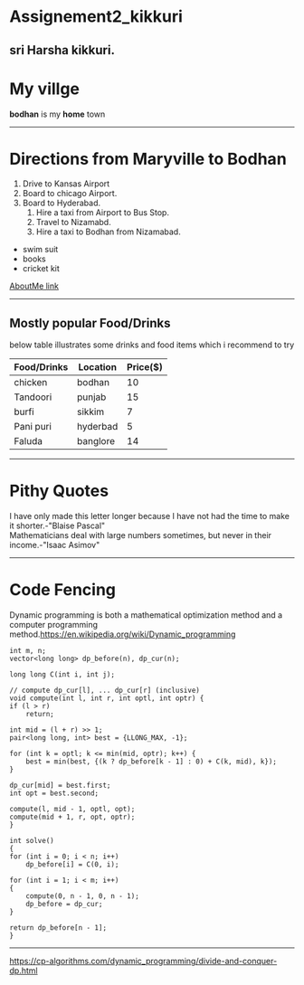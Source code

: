 # Assignement2_kikkuri
## sri Harsha kikkuri.
# My villge <br>
**bodhan** is my **home** town

---

# Directions from Maryville to Bodhan
1. Drive to Kansas Airport
3. Board to chicago Airport.
2. Board to Hyderabad.
     1. Hire a taxi from Airport to Bus Stop.
     2. Travel to Nizamabd.
     5. Hire a taxi to Bodhan from Nizamabad.
* swim suit
* books
* cricket kit

[AboutMe link](AboutMe.md)

---

## Mostly popular Food/Drinks
below table illustrates some drinks and food items which i recommend to try

|Food/Drinks   | Location  | Price($) |
|--------------| --------- | ----- |
| chicken      | bodhan    |  10   |
| Tandoori     | punjab    |  15   |
| burfi        |sikkim     |  7    |
| Pani puri    | hyderbad  |  5    |
| Faluda       | banglore  |  14   |

---

# Pithy Quotes
I have only made this letter longer because I have not had the time to make it shorter.-"Blaise Pascal"<br>
Mathematicians deal with large numbers sometimes, but never in their income.-"Isaac Asimov"

---

# Code Fencing
Dynamic programming is both a mathematical optimization method and a computer programming method.<https://en.wikipedia.org/wiki/Dynamic_programming>

    int m, n;
    vector<long long> dp_before(n), dp_cur(n);

    long long C(int i, int j);

    // compute dp_cur[l], ... dp_cur[r] (inclusive)
    void compute(int l, int r, int optl, int optr) {
    if (l > r)
        return;

    int mid = (l + r) >> 1;
    pair<long long, int> best = {LLONG_MAX, -1};

    for (int k = optl; k <= min(mid, optr); k++) {
        best = min(best, {(k ? dp_before[k - 1] : 0) + C(k, mid), k});
    }

    dp_cur[mid] = best.first;
    int opt = best.second;

    compute(l, mid - 1, optl, opt);
    compute(mid + 1, r, opt, optr);
    }

    int solve() 
    {
    for (int i = 0; i < n; i++)
        dp_before[i] = C(0, i);

    for (int i = 1; i < m; i++) 
    {
        compute(0, n - 1, 0, n - 1);
        dp_before = dp_cur;
    }

    return dp_before[n - 1];
    }
---
https://cp-algorithms.com/dynamic_programming/divide-and-conquer-dp.html





